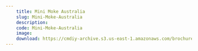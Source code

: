 ```yaml
---
    title: Mini Moke Australia
    slug: Mini-Moke-Australia
    description:
    code: Mini-Moke-Australia
    image:
    download: https://cmdiy-archive.s3.us-east-1.amazonaws.com/brochures/documents/Mini+Moke+Australia.pdf
---
```

<!-- Content of the page -->

##
        